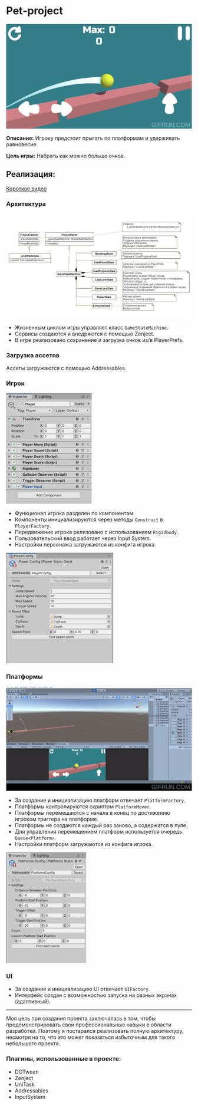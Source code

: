 
# Pet-project

![](Readme_Images/Keep_Balance_Ball_3D.gif)

**Описание:**
Игроку предстоит прыгать по платформам и удерживать равновесие.

**Цель игры:**
Набрать как можно больше очков.

## Реализация:
[Короткое видео](https://youtu.be/hNgIh3W-AME)

### Архитектура

![](Readme_Images/1.png "Жизненный цикл игры")

* Жизненным циклом игры управляет класс `GameStateMachine`.
* Сервисы создаются и внедряются с помощью Zenject.
* В игре реализовано сохранение и загрузка очков из/в PlayerPrefs.

### Загрузка ассетов
Ассеты загружаются с помощью Addressables.

### Игрок

<img height="300" src="Readme_Images/3.PNG" title="Компоненты игрока"/>

* Функционал игрока разделен по компонентам.
* Компоненты инициализируются через методы `Construct` в `PlayerFactory`.
* Передвижение игрока релизовано с использованием `Rigidbody`.
* Пользовательский ввод работает через Input System.
* Настройки персонажа загружаются из конфига игрока.

<img height="300" src="Readme_Images/5.PNG" title="Конфиг игрока"/>

### Платформы

![](Readme_Images/4.gif)

* За создание и инициализацию платформ отвечает `PlatformFactory`.
* Платформы контролируются скриптом `PlatformMover`. 
* Платформы перемещаются с начала в конец по достижению игроком триггера на платформе.
* Платформы не создаются каждый раз заново, а содержатся в пуле.
* Для управления перемещением платформ используется очередь `Queue<Platform>`.
* Настройки платформ загружаются из конфига игрока.

<img height="300" src="Readme_Images/2.PNG" title="Конфиг платформ"/>

### UI

* За создание и инициализацию UI отвечает `UIFactory`.
* Интерфейс создан с возможностью запуска на разных экранах (адаптивный).


-----
Моя цель при создания проекта заключалась в том, чтобы продемонстрировать свои профессиональные навыки в области разработки.
Поэтому я постарался реализовать полную архитектуру, несмотря на то, что это может показаться избыточным для такого небольшого проекта.

### Плагины, использованные в проекте:
* DOTween
* Zenject
* UniTask
* Addressables
* InputSystem